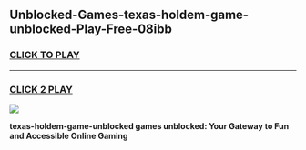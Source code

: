 
## Unblocked-Games-texas-holdem-game-unblocked-Play-Free-08ibb
<h3>
<a href="https://premium76.site?title=texas-holdem-game-unblocked&ref=23A">CLICK TO PLAY</a></h3>
<hr>

<h3>
<a href="https://premium76.site?title=texas-holdem-game-unblocked&ref=23A">CLICK 2 PLAY</a>
  
</h3>

<a href="https://premium76.site?title=texas-holdem-game-unblocked&ref=23A"><img src="https://clearcache.store/games.png"></a>


**texas-holdem-game-unblocked games unblocked: Your Gateway to Fun and Accessible Online Gaming**
